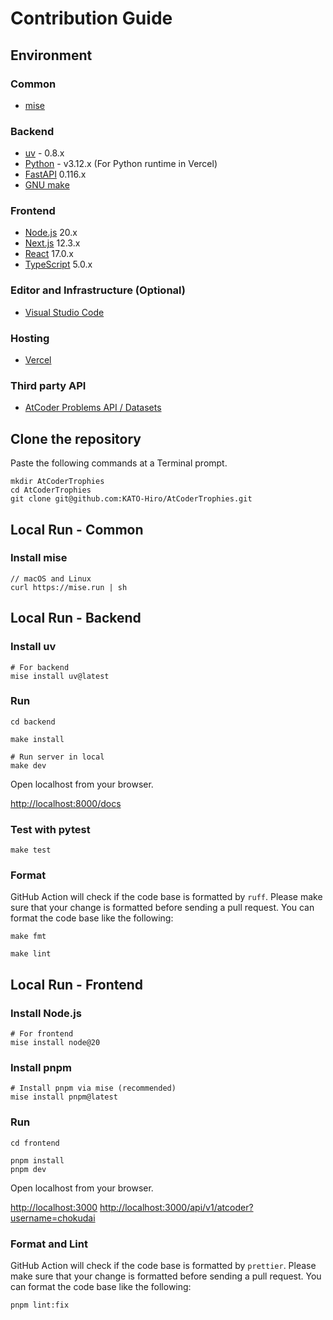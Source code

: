 # Contribution Guide

## Environment

### Common

- [mise](https://github.com/jdx/mise)

### Backend

- [uv](https://github.com/astral-sh/uv) - 0.8.x
- [Python](https://www.python.org/) - v3.12.x (For Python runtime in Vercel)
- [FastAPI](https://fastapi.tiangolo.com) 0.116.x
- [GNU make](https://formulae.brew.sh/formula/make)

### Frontend

- [Node.js](https://nodejs.org) 20.x
- [Next.js](https://nextjs.org/) 12.3.x
- [React](https://reactjs.org/) 17.0.x
- [TypeScript](https://www.typescriptlang.org/) 5.0.x

### Editor and Infrastructure (Optional)

- [Visual Studio Code](https://code.visualstudio.com/)

### Hosting

- [Vercel](https://vercel.com/)

### Third party API

- [AtCoder Problems API / Datasets](https://github.com/kenkoooo/AtCoderProblems/blob/master/doc/api.md)

## Clone the repository

Paste the following commands at a Terminal prompt.

```termial
mkdir AtCoderTrophies
cd AtCoderTrophies
git clone git@github.com:KATO-Hiro/AtCoderTrophies.git
```

## Local Run - Common

### Install mise

```terminal
// macOS and Linux
curl https://mise.run | sh
```

## Local Run - Backend

### Install uv

```terminal
# For backend
mise install uv@latest
```

### Run

```terminal
cd backend

make install

# Run server in local
make dev
```

Open localhost from your browser.

<http://localhost:8000/docs>

### Test with pytest

```terminal
make test
```

### Format

GitHub Action will check if the code base is formatted by `ruff`. Please make sure that your change is formatted before sending a pull request. You can format the code base like the following:

```terminal
make fmt

make lint
```

## Local Run - Frontend

### Install Node.js

```terminal
# For frontend
mise install node@20
```

### Install pnpm

```terminal
# Install pnpm via mise (recommended)
mise install pnpm@latest
```

### Run

```terminal
cd frontend

pnpm install
pnpm dev
```

Open localhost from your browser.

<http://localhost:3000>
<http://localhost:3000/api/v1/atcoder?username=chokudai>

### Format and Lint

GitHub Action will check if the code base is formatted by `prettier`. Please make sure that your change is formatted before sending a pull request. You can format the code base like the following:

```terminal
pnpm lint:fix
```
